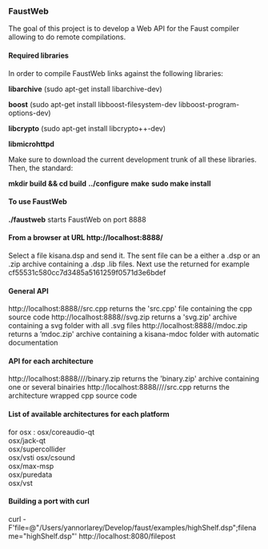 
### FaustWeb ###


The goal of this project is to develop a Web API for the Faust compiler allowing to do remote compilations.

#### Required libraries #### 

In order to compile FaustWeb links against the following libraries:

**libarchive** 	(sudo apt-get install libarchive-dev)

**boost** 		(sudo apt-get install libboost-filesystem-dev  libboost-program-options-dev)

**libcrypto** (sudo apt-get install libcrypto++-dev)

**libmicrohttpd**

Make sure to download the current development trunk of all these libraries. Then, the standard:

**mkdir build && cd build**
**../configure**
**make**
**sudo make install**

#### To use FaustWeb #### 

**./faustweb**  starts FaustWeb on port 8888

#### From a browser at URL http://localhost:8888/ #### 

Select a file kisana.dsp and send it. The sent file can be a either a .dsp or an .zip archive containing a .dsp .lib files. Next use the returned <key> for example cf55531c580cc7d3485a5161259f0571d3e6bdef

#### General API  #### 

http://localhost:8888/<key>/src.cpp	returns the 'src.cpp' file containing the cpp source code 
http://localhost:8888/<key>/svg.zip	returns a 'svg.zip' archive containing a svg folder with all .svg files
http://localhost:8888/<key>/mdoc.zip	returns a ’mdoc.zip' archive  containing a kisana-mdoc folder with automatic documentation

#### API for each architecture #### 

http://localhost:8888/<key>/<plateforme>/<architecture>/binary.zip	returns the 'binary.zip' archive containing  one or several binairies
http://localhost:8888/<key>/<plateforme>/<architecture>/src.cpp	returns the architecture wrapped cpp source code 

#### List of available architectures for each platform #### 

for osx :
	osx/coreaudio-qt	
	osx/jack-qt				
	osx/supercollider	
	osx/vsti
	osx/csound		
	osx/max-msp		
	osx/puredata	
	osx/vst


#### Building a port with curl ####
curl -F'file=@"/Users/yannorlarey/Develop/faust/examples/highShelf.dsp";filename="highShelf.dsp"'  http://localhost:8080/filepost
